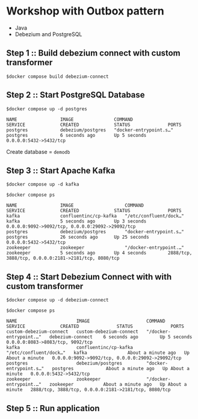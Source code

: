 # Workshop with Outbox pattern
* Java
* Debezium and PostgreSQL

## Step 1 :: Build debezium connect with custom transformer
```
$docker compose build debezium-connect
```

## Step 2 :: Start PostgreSQL Database
```
$docker compose up -d postgres

NAME                IMAGE               COMMAND                  SERVICE             CREATED             STATUS              PORTS
postgres            debezium/postgres   "docker-entrypoint.s…"   postgres            6 seconds ago       Up 5 seconds        0.0.0.0:5432->5432/tcp
```

Create database = `demodb`

## Step 3 :: Start Apache Kafka
```
$docker compose up -d kafka

$docker compose ps

NAME                IMAGE                   COMMAND                  SERVICE             CREATED             STATUS              PORTS
kafka               confluentinc/cp-kafka   "/etc/confluent/dock…"   kafka               5 seconds ago       Up 3 seconds        0.0.0.0:9092->9092/tcp, 0.0.0.0:29092->29092/tcp
postgres            debezium/postgres       "docker-entrypoint.s…"   postgres            26 seconds ago      Up 25 seconds       0.0.0.0:5432->5432/tcp
zookeeper           zookeeper               "/docker-entrypoint.…"   zookeeper           5 seconds ago       Up 4 seconds        2888/tcp, 3888/tcp, 0.0.0.0:2181->2181/tcp, 8080/tcp
```

## Step 4 :: Start Debezium Connect with with custom transformer
```
$docker compose up -d debezium-connect

$docker compose ps

NAME                      IMAGE                     COMMAND                  SERVICE             CREATED              STATUS              PORTS
custom-debezium-connect   custom-debezium-connect   "/docker-entrypoint.…"   debezium-connect    6 seconds ago        Up 5 seconds        0.0.0.0:8083->8083/tcp, 9092/tcp
kafka                     confluentinc/cp-kafka     "/etc/confluent/dock…"   kafka               About a minute ago   Up About a minute   0.0.0.0:9092->9092/tcp, 0.0.0.0:29092->29092/tcp
postgres                  debezium/postgres         "docker-entrypoint.s…"   postgres            About a minute ago   Up About a minute   0.0.0.0:5432->5432/tcp
zookeeper                 zookeeper                 "/docker-entrypoint.…"   zookeeper           About a minute ago   Up About a minute   2888/tcp, 3888/tcp, 0.0.0.0:2181->2181/tcp, 8080/tcp
```

## Step 5 :: Run application
